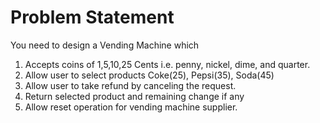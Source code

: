 # Problem Statement

You need to design a Vending Machine which
1. Accepts coins of 1,5,10,25 Cents i.e. penny, nickel, dime, and quarter.
1. Allow user to select products Coke(25), Pepsi(35), Soda(45)
1. Allow user to take refund by canceling the request.
1. Return selected product and remaining change if any
1. Allow reset operation for vending machine supplier.
